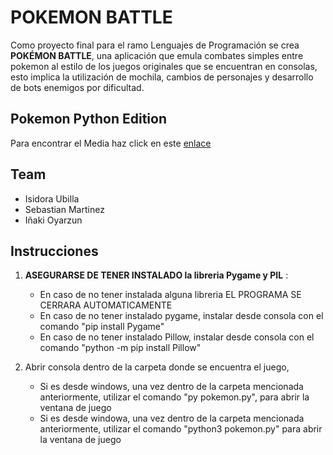 # POKEMON BATTLE
 
Como proyecto final para el ramo Lenguajes de Programación se crea **POKÉMON BATTLE**, una aplicación que emula combates simples entre pokemon al estilo de los juegos originales que se encuentran en consolas, esto implica la utilización de mochila, cambios de personajes y desarrollo de bots enemigos por dificultad. 
 
## Pokemon Python Edition

Para encontrar el Media haz click en este [enlace](https://drive.google.com/drive/folders/1lBofw_ffs2kMsXWNYDUVr-gt5x_a2TYh?usp=sharing)

## Team
- Isidora Ubilla
- Sebastian Martinez
- Iñaki Oyarzun

## Instrucciones

1. **ASEGURARSE DE TENER INSTALADO la libreria Pygame y PIL** :
    - En caso de no tener instalada alguna libreria EL PROGRAMA SE CERRARA AUTOMATICAMENTE
	- En caso de no tener instalado pygame, instalar desde consola con el comando "pip install Pygame"
	- En caso de no tener instalado Pillow, instalar desde consola con el comando "python -m pip install Pillow"

2. Abrir consola dentro de la carpeta donde se encuentra el juego,
	- Si es desde windows, una vez dentro de la carpeta mencionada anteriormente, utilizar el comando "py pokemon.py", para abrir la 		ventana de juego
	- Si es desde windowa, una vez dentro de la carpeta mencionada anteriormente, utilizar el comando "python3 pokemon.py" para abrir 		la ventana de juego


